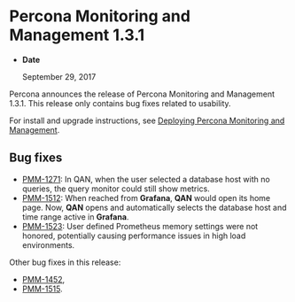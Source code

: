 # Percona Monitoring and Management 1.3.1

* **Date**

    September 29, 2017

Percona announces the release of Percona Monitoring and Management 1.3.1. This release only contains bug fixes related to usability.

For install and upgrade instructions, see [Deploying Percona Monitoring and Management](../deploy/index.md).

## Bug fixes

* [PMM-1271](https://jira.percona.com/browse/PMM-1271): In QAN, when the user selected a database host with no queries, the query monitor could still show metrics.
* [PMM-1512](https://jira.percona.com/browse/PMM-1512): When reached from **Grafana**, **QAN** would open its home page. Now, **QAN** opens and automatically selects the database host and time range active in **Grafana**.
* [PMM-1523](https://jira.percona.com/browse/PMM-1523): User defined Prometheus memory settings were not honored, potentially causing performance issues in high load environments.

Other bug fixes in this release:

- [PMM-1452](https://jira.percona.com/browse/PMM-1452),
- [PMM-1515](https://jira.percona.com/browse/PMM-1515).
